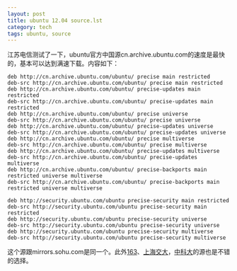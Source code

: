 ```yaml
---
layout: post
title: ubuntu 12.04 source.lst
category: tech
tags: ubuntu, source
---
```

江苏电信测试了一下，ubuntu官方中国源cn.archive.ubuntu.com的速度是最快的，基本可以达到满速下载。内容如下：

	deb http://cn.archive.ubuntu.com/ubuntu/ precise main restricted
	deb-src http://cn.archive.ubuntu.com/ubuntu/ precise main restricted
	deb http://cn.archive.ubuntu.com/ubuntu/ precise-updates main restricted
	deb-src http://cn.archive.ubuntu.com/ubuntu/ precise-updates main restricted
	deb http://cn.archive.ubuntu.com/ubuntu/ precise universe
	deb-src http://cn.archive.ubuntu.com/ubuntu/ precise universe
	deb http://cn.archive.ubuntu.com/ubuntu/ precise-updates universe
	deb-src http://cn.archive.ubuntu.com/ubuntu/ precise-updates universe
	deb http://cn.archive.ubuntu.com/ubuntu/ precise multiverse
	deb-src http://cn.archive.ubuntu.com/ubuntu/ precise multiverse
	deb http://cn.archive.ubuntu.com/ubuntu/ precise-updates multiverse
	deb-src http://cn.archive.ubuntu.com/ubuntu/ precise-updates multiverse
	deb http://cn.archive.ubuntu.com/ubuntu/ precise-backports main restricted universe multiverse
	deb-src http://cn.archive.ubuntu.com/ubuntu/ precise-backports main restricted universe multiverse
	
	deb http://security.ubuntu.com/ubuntu precise-security main restricted
	deb-src http://security.ubuntu.com/ubuntu precise-security main restricted
	deb http://security.ubuntu.com/ubuntu precise-security universe
	deb-src http://security.ubuntu.com/ubuntu precise-security universe
	deb http://security.ubuntu.com/ubuntu precise-security multiverse
	deb-src http://security.ubuntu.com/ubuntu precise-security multiverse

这个源跟mirrors.sohu.com是同一个。此外[163](http://mirrors.163.com/)、[上海交大](http://ftp.sjtu.edu.cn/)，[中科大](http://mirrors.ustc.edu.cn/)的源也是不错的选择。

